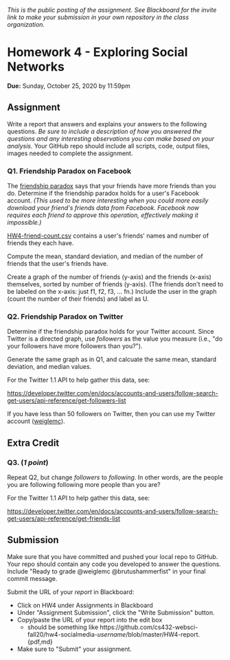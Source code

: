 *This is the public posting of the assignment. See Blackboard for the invite link to make your submission in your own repository in the class organization.*

# Homework 4 - Exploring Social Networks
**Due:** Sunday, October 25, 2020 by 11:59pm

## Assignment

Write a report that answers and explains your answers to the following questions.  *Be sure to include a description of how you answered the questions and any interesting observations you can make based on your analysis.* Your GitHub repo should include all scripts, code, output files, images needed to complete the assignment.

### Q1. Friendship Paradox on Facebook

The [friendship paradox](http://en.wikipedia.org/wiki/Friendship_paradox) says that your friends have more friends than you do.  Determine if the friendship paradox holds for a user's Facebook account. *(This used to be more interesting when you could more easily download your friend's friends data from Facebook.  Facebook now requires each friend to approve this operation, effectively making it impossible.)* 

[HW4-friend-count.csv](HW4-friend-count.csv) contains a user's friends' names and number of friends they each have. 

Compute the mean, standard deviation, and median of the number of friends that the user's friends have.  

Create a graph of the number of friends (y-axis) and the friends (x-axis) themselves, sorted by number of friends (y-axis).  (The friends don't need to be labeled on the x-axis: just f1, f2, f3, ... fn.)  Include the user in the graph (count the number of their friends) and label as U.

### Q2. Friendship Paradox on Twitter

Determine if the friendship paradox holds for your Twitter account. Since Twitter is a directed graph, use *followers* as the value you measure (i.e., "do your followers have more followers than you?").

Generate the same graph as in Q1, and calcuate the same mean, standard deviation, and median values.

For the Twitter 1.1 API to help gather this data, see:

https://developer.twitter.com/en/docs/accounts-and-users/follow-search-get-users/api-reference/get-followers-list

If you have less than 50 followers on Twitter, then you can use my Twitter account ([weiglemc](https://twitter.com/weiglemc/)).

## Extra Credit

### Q3. (*1 point*) 

Repeat Q2, but change *followers* to *following*.  In other words, are the people you are following following more people than you are?

For the Twitter 1.1 API to help gather this data, see:

https://developer.twitter.com/en/docs/accounts-and-users/follow-search-get-users/api-reference/get-friends-list

## Submission

Make sure that you have committed and pushed your local repo to GitHub.  Your repo should contain any code you developed to answer the questions.  Include "Ready to grade @weiglemc @brutushammerfist" in your final commit message. 

Submit the URL of your *report* in Blackboard:

* Click on HW4 under Assignments in Blackboard
* Under "Assignment Submission", click the "Write Submission" button.
* Copy/paste the URL of your report into the edit box
  * should be something like https<nolink>://github.com/cs432-websci-fall20/hw4-socialmedia-*username*/blob/master/HW4-report.{pdf,md}
* Make sure to "Submit" your assignment.
